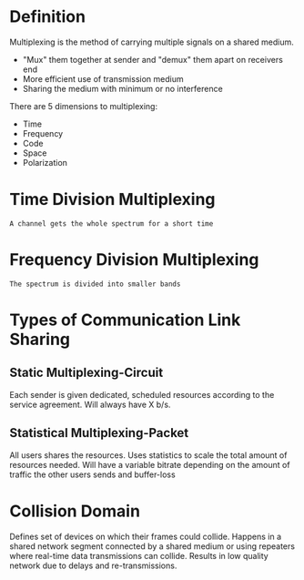 # Definition

Multiplexing is the method of carrying multiple signals on a shared medium.
- "Mux" them together at sender and "demux" them apart on receivers end
- More efficient use of transmission medium
- Sharing the medium with minimum or no interference

There are 5 dimensions to multiplexing:
* Time
* Frequency
* Code
* Space
* Polarization

# Time Division Multiplexing

```Short
A channel gets the whole spectrum for a short time
```

# Frequency Division Multiplexing

```Short
The spectrum is divided into smaller bands
```

# Types of Communication Link Sharing

## Static Multiplexing-Circuit

Each sender is given dedicated, scheduled resources according to the service agreement.
Will always have X b/s.

## Statistical Multiplexing-Packet

All users shares the resources.
Uses statistics to scale the total amount of resources needed.
Will have a variable bitrate depending on the amount of traffic the other users sends and buffer-loss

# Collision Domain

Defines set of devices on which their frames could collide. Happens in a shared network segment connected by a shared medium or using repeaters where real-time data transmissions can collide.
Results in low quality network due to delays and re-transmissions.